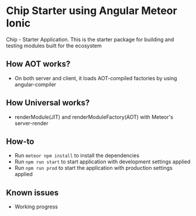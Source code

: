 # Chip Starter using Angular Meteor Ionic

Chip - Starter Application.  This is the starter package for building and testing modules built for the ecosystem

## How AOT works?

- On both server and client, it loads AOT-compiled factories by using angular-compiler

## How Universal works?

- renderModule(JIT) and renderModuleFactory(AOT) with Meteor's server-render

## How-to

- Run `meteor npm install` to install the dependencies
- Run `npm run start` to start application with development settings applied
- Run `npm run prod` to start the application with production settings applied

## Known issues

- Working progress

